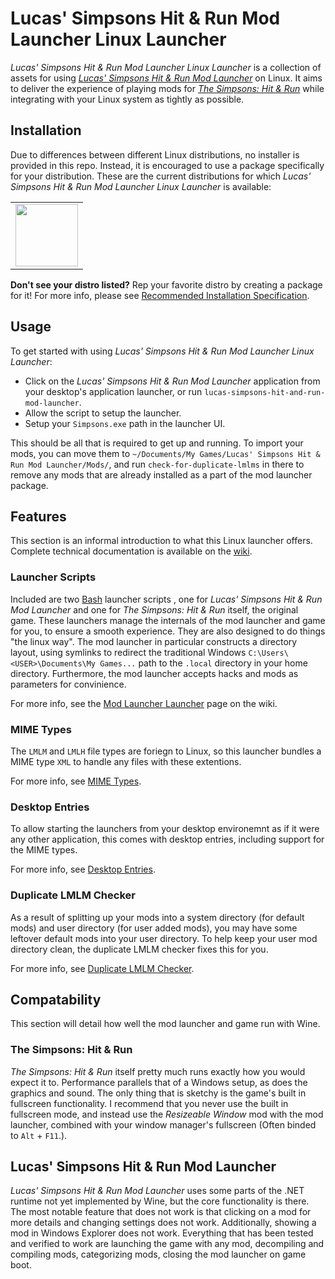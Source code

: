 # Lucas' Simpsons Hit & Run Mod Launcher Linux Launcher
*Lucas' Simpsons Hit & Run Mod Launcher Linux Launcher* is a collection of assets for using [*Lucas' Simpsons Hit & Run Mod Launcher*](https://donutteam.com/downloads/4/) on Linux. It aims to deliver the experience of playing mods for [*The Simpsons: Hit & Run*](https://en.wikipedia.org/wiki/The_Simpsons:_Hit_%26_Run) while integrating with your Linux system as tightly as possible.

## Installation
Due to differences between different Linux distributions, no installer is provided in this repo. Instead, it is encouraged to use a package specifically for your distribution. These are the current distributions for which *Lucas' Simpsons Hit & Run Mod Launcher Linux Launcher* is available:
<table>
  <tr>
    <td>
      <a href="https://aur.archlinux.org/packages/lucas-simpsons-hit-and-run-mod-launcher/">
        <img src="https://www.archlinux.org/static/logos/archlinux-logo-dark-scalable.518881f04ca9.svg" height="100" />
      </a>
    </td>
  </tr>
</table>

**Don't see your distro listed?** Rep your favorite distro by creating a package for it! For more info, please see [Recommended Installation Specification](https://gitlab.com/CodingKoopa/lml-linux-launcher/-/wikis/Recommended-Installation-Specification).

## Usage
To get started with using *Lucas' Simpsons Hit & Run Mod Launcher Linux Launcher*:
- Click on the *Lucas' Simpsons Hit & Run Mod Launcher* application from your desktop's application launcher, or run `lucas-simpsons-hit-and-run-mod-launcher`.
- Allow the script to setup the launcher.
- Setup your `Simpsons.exe` path in the launcher UI.

This should be all that is required to get up and running. To import your mods, you can move them to `~/Documents/My Games/Lucas' Simpsons Hit & Run Mod Launcher/Mods/`, and run `check-for-duplicate-lmlms` in there to remove any mods that are already installed as a part of the mod launcher package.

## Features
This section is an informal introduction to what this Linux launcher offers. Complete technical documentation is available on the [wiki](https://gitlab.com/CodingKoopa/lml-linux-launcher/-/wikis/Home).

### Launcher Scripts
Included are two [Bash](https://www.gnu.org/software/bash/) launcher scripts , one for *Lucas' Simpsons Hit & Run Mod Launcher* and one for *The Simpsons: Hit & Run* itself, the original game. These launchers manage the internals of the mod launcher and game for you, to ensure a smooth experience. They are also designed to do things "the linux way". The mod launcher in particular constructs a directory layout, using symlinks to redirect the traditional Windows `C:\Users\<USER>\Documents\My Games...` path to the `.local` directory in your home directory. Furthermore, the mod launcher accepts hacks and mods as parameters for convinience.

For more info, see the [Mod Launcher Launcher](https://gitlab.com/CodingKoopa/lml-linux-launcher/-/wikis/Mod-Launcher-Launcher) page on the wiki.

### MIME Types
The `LMLM` and `LMLH` file types are foriegn to Linux, so this launcher bundles a MIME type `XML` to handle any files with these extentions.

For more info, see [MIME Types](https://gitlab.com/CodingKoopa/lml-linux-launcher/-/wikis/MIME-Types).

### Desktop Entries
To allow starting the launchers from your desktop environemnt as if it were any other application, this comes with desktop entries, including support for the MIME types.

For more info, see [Desktop Entries](https://gitlab.com/CodingKoopa/lml-linux-launcher/-/wikis/Desktop-Entries).

### Duplicate LMLM Checker
As a result of splitting up your mods into a system directory (for default mods) and user directory (for user added mods), you may have some leftover default mods into your user directory. To help keep your user mod directory clean, the duplicate LMLM checker fixes this for you.

For more info, see [Duplicate LMLM Checker](https://gitlab.com/CodingKoopa/lml-linux-launcher/-/wikis/Duplicate-LMLM-Checker).

## Compatability
This section will detail how well the mod launcher and game run with Wine.

### The Simpsons: Hit & Run
*The Simpsons: Hit & Run* itself pretty much runs exactly how you would expect it to. Performance parallels that of a Windows setup, as does the graphics and sound. The only thing that is sketchy is the game's built in fullscreen functionality. I recommend that you never use the built in fullscreen mode, and instead use the *Resizeable Window* mod with the mod launcher, combined with your window manager's fullscreen (Often binded to `Alt` + `F11`.).

## Lucas' Simpsons Hit & Run Mod Launcher
*Lucas' Simpsons Hit & Run Mod Launcher* uses some parts of the .NET runtime not yet implemented by Wine, but the core functionality is there. The most notable feature that does not work is that clicking on a mod for more details and changing settings does not work. Additionally, showing a mod in Windows Explorer does not work. Everything that has been tested and verified to work are launching the game with any mod, decompiling and compiling mods, categorizing mods, closing the mod launcher on game boot.
